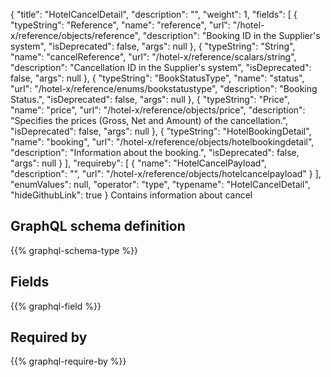 {
  "title": "HotelCancelDetail",
  "description": "",
  "weight": 1,
  "fields": [
    {
      "typeString": "Reference",
      "name": "reference",
      "url": "/hotel-x/reference/objects/reference",
      "description": "Booking ID in the Supplier's system",
      "isDeprecated": false,
      "args": null
    },
    {
      "typeString": "String",
      "name": "cancelReference",
      "url": "/hotel-x/reference/scalars/string",
      "description": "Cancellation ID in the Supplier's system",
      "isDeprecated": false,
      "args": null
    },
    {
      "typeString": "BookStatusType",
      "name": "status",
      "url": "/hotel-x/reference/enums/bookstatustype",
      "description": "Booking Status.",
      "isDeprecated": false,
      "args": null
    },
    {
      "typeString": "Price",
      "name": "price",
      "url": "/hotel-x/reference/objects/price",
      "description": "Specifies the prices (Gross, Net and Amount) of the cancellation.",
      "isDeprecated": false,
      "args": null
    },
    {
      "typeString": "HotelBookingDetail",
      "name": "booking",
      "url": "/hotel-x/reference/objects/hotelbookingdetail",
      "description": "Information about the booking.",
      "isDeprecated": false,
      "args": null
    }
  ],
  "requireby": [
    {
      "name": "HotelCancelPayload",
      "description": "",
      "url": "/hotel-x/reference/objects/hotelcancelpayload"
    }
  ],
  "enumValues": null,
  "operator": "type",
  "typename": "HotelCancelDetail",
  "hideGithubLink": true
}
Contains information about cancel
## GraphQL schema definition

{{% graphql-schema-type %}}

## Fields

{{% graphql-field %}}

## Required by

{{% graphql-require-by %}}
